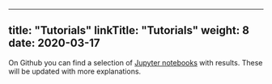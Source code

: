 
---
title: "Tutorials"
linkTitle: "Tutorials"
weight: 8
date: 2020-03-17
---

On Github you can find a selection of [Jupyter notebooks](https://github.com/DPsim-Simulator/DPsim-Notebooks) with results.
These will be updated with more explanations.
